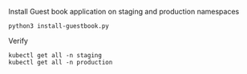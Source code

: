 Install Guest book application on staging and production namespaces
```
python3 install-guestbook.py
```
Verify
```
kubectl get all -n staging
kubectl get all -n production
```
